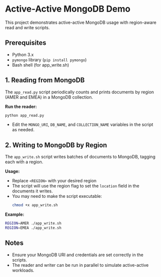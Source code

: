 # Active-Active MongoDB Demo

This project demonstrates active-active MongoDB usage with region-aware read and write scripts.

## Prerequisites
- Python 3.x
- `pymongo` library (`pip install pymongo`)
- Bash shell (for app_write.sh)

## 1. Reading from MongoDB

The `app_read.py` script periodically counts and prints documents by region (AMER and EMEA) in a MongoDB collection.

**Run the reader:**
```sh
python app_read.py
```
- Edit the `MONGO_URI`, `DB_NAME`, and `COLLECTION_NAME` variables in the script as needed.

## 2. Writing to MongoDB by Region

The `app_write.sh` script writes batches of documents to MongoDB, tagging each with a region.

**Usage:**

- Replace `<REGION>` with your desired region
- The script will use the region flag to set the `location` field in the documents it writes.
- You may need to make the script executable:
  ```sh
  chmod +x app_write.sh
  ```

**Example:**
```sh
REGION=AMER ./app_write.sh 
REGION=EMEA ./app_write.sh
```

## Notes
- Ensure your MongoDB URI and credentials are set correctly in the scripts.
- The reader and writer can be run in parallel to simulate active-active workloads. 

